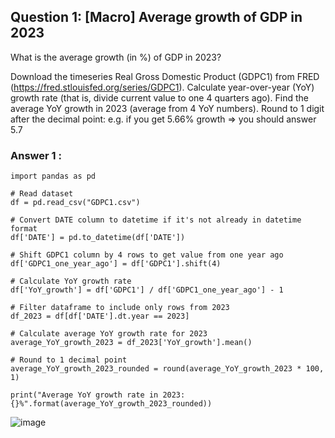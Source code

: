 
## Question 1: [Macro] Average growth of GDP in 2023

What is the average growth (in %) of GDP in 2023?

Download the timeseries Real Gross Domestic Product (GDPC1) from FRED (https://fred.stlouisfed.org/series/GDPC1). Calculate year-over-year (YoY) growth rate (that is, divide current value to one 4 quarters ago). Find the average YoY growth in 2023 (average from 4 YoY numbers). Round to 1 digit after the decimal point: e.g. if you get 5.66% growth => you should answer 5.7

### Answer 1 : 
```
import pandas as pd

# Read dataset
df = pd.read_csv("GDPC1.csv")

# Convert DATE column to datetime if it's not already in datetime format
df['DATE'] = pd.to_datetime(df['DATE'])

# Shift GDPC1 column by 4 rows to get value from one year ago
df['GDPC1_one_year_ago'] = df['GDPC1'].shift(4)

# Calculate YoY growth rate
df['YoY_growth'] = df['GDPC1'] / df['GDPC1_one_year_ago'] - 1

# Filter dataframe to include only rows from 2023
df_2023 = df[df['DATE'].dt.year == 2023]

# Calculate average YoY growth rate for 2023
average_YoY_growth_2023 = df_2023['YoY_growth'].mean()

# Round to 1 decimal point
average_YoY_growth_2023_rounded = round(average_YoY_growth_2023 * 100, 1)

print("Average YoY growth rate in 2023: {}%".format(average_YoY_growth_2023_rounded))

```
![image](https://github.com/garjita63/stock-market-course/assets/77673886/e38a94e3-6615-4d67-a558-3e599c51af2c)


